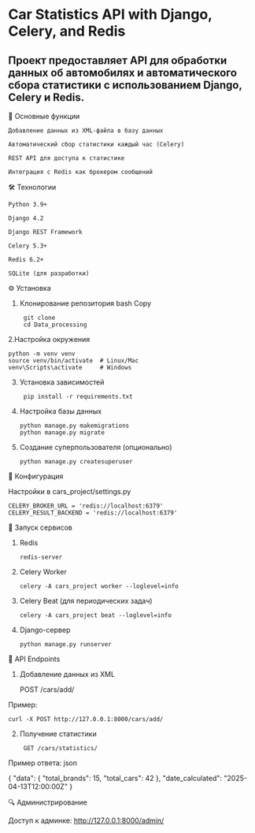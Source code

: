 # Car Statistics API with Django, Celery, and Redis

## Проект предоставляет API для обработки данных об автомобилях и автоматического сбора статистики с использованием Django, Celery и Redis.
🚀 Основные функции

    Добавление данных из XML-файла в базу данных

    Автоматический сбор статистики каждый час (Celery)

    REST API для доступа к статистике

    Интеграция с Redis как брокером сообщений

🛠 Технологии

    Python 3.9+

    Django 4.2

    Django REST Framework

    Celery 5.3+

    Redis 6.2+

    SQLite (для разработки)

⚙️ Установка
1. Клонирование репозитория
bash
Copy

        git clone
        cd Data_processing

2.Настройка окружения

    python -m venv venv
    source venv/bin/activate  # Linux/Mac
    venv\Scripts\activate     # Windows

3. Установка зависимостей

        pip install -r requirements.txt

4. Настройка базы данных

       python manage.py makemigrations
       python manage.py migrate

5. Создание суперпользователя (опционально)

       python manage.py createsuperuser

🔧 Конфигурация

Настройки в cars_project/settings.py


    CELERY_BROKER_URL = 'redis://localhost:6379'
    CELERY_RESULT_BACKEND = 'redis://localhost:6379'

🚦 Запуск сервисов
1. Redis

       redis-server

2. Celery Worker

       celery -A cars_project worker --loglevel=info

3. Celery Beat (для периодических задач)

       celery -A cars_project beat --loglevel=info

4. Django-сервер

       python manage.py runserver

📡 API Endpoints
1. Добавление данных из XML


    POST /cars/add/

Пример:

    curl -X POST http://127.0.0.1:8000/cars/add/

2. Получение статистики

        GET /cars/statistics/

Пример ответа:
json

{
    "data": {
        "total_brands": 15,
        "total_cars": 42
    },
    "date_calculated": "2025-04-13T12:00:00Z"
}

🔍 Администрирование

Доступ к админке:
http://127.0.0.1:8000/admin/
